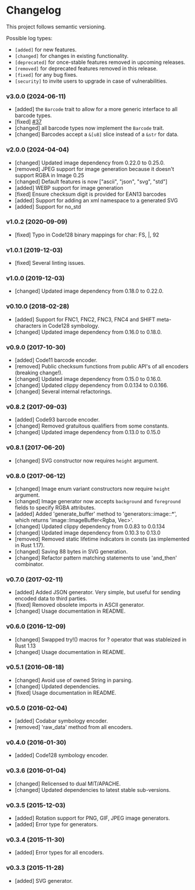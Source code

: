 # Changelog

This project follows semantic versioning.

Possible log types:

- `[added]` for new features.
- `[changed]` for changes in existing functionality.
- `[deprecated]` for once-stable features removed in upcoming releases.
- `[removed]` for deprecated features removed in this release.
- `[fixed]` for any bug fixes.
- `[security]` to invite users to upgrade in case of vulnerabilities.

### v3.0.0 (2024-06-11)

- [added] the `Barcode` trait to allow for a more generic interface to all barcode types.
- [fixed] [#37](https://github.com/buntine/barcoders/issues/37)
- [changed] all barcode types now implement the `Barcode` trait.
- [changed] Barcodes accept a `&[u8]` slice instead of a `&str` for data.

### v2.0.0 (2024-04-04)

- [changed] Updated image dependency from 0.22.0 to 0.25.0.
- [removed] JPEG support for image generation because it doesn't support RGBA in Image 0.25
- [changed] Default features is now ["ascii", "json", "svg", "std"]
- [added] WEBP support for image generation
- [fixed] Ensure checksum digit is provided for EAN13 barcodes
- [added] Support for adding an xml namespace to a generated SVG
- [added] Support for no_std

### v1.0.2 (2020-09-09)

- [fixed] Typo in Code128 binary mappings for char: FS, |, 92


### v1.0.1 (2019-12-03)

- [fixed] Several linting issues.

### v1.0.0 (2019-12-03)

- [changed] Updated image dependency from 0.18.0 to 0.22.0.

### v0.10.0 (2018-02-28)

- [added] Support for FNC1, FNC2, FNC3, FNC4 and SHIFT meta-characters in Code128 symbology.
- [changed] Updated image dependency from 0.16.0 to 0.18.0.

### v0.9.0 (2017-10-30)

- [added] Code11 barcode encoder.
- [removed] Public checksum functions from public API's of all encoders (breaking change!).
- [changed] Updated image dependency from 0.15.0 to 0.16.0.
- [changed] Updated clippy dependency from 0.0.134 to 0.0.166.
- [changed] Several internal refactorings.

### v0.8.2 (2017-09-03)

- [added] Code93 barcode encoder.
- [changed] Removed gratuitous qualifiers from some constants.
- [changed] Updated image dependency from 0.13.0 to 0.15.0

### v0.8.1 (2017-06-20)

- [changed] SVG constructor now requires `height` argument.

### v0.8.0 (2017-06-12)

- [changed] Image enum variant constructors now require `height` argument.
- [changed] Image generator now accepts `background` and `foreground` fields to specify RGBA attributes.
- [added] Added 'generate_buffer' method to 'generators::image::\*', which returns 'image::ImageBuffer<Rgba<u8>, Vec<u8>>'.
- [changed] Updated clippy dependency from 0.0.83 to 0.0.134
- [changed] Updated image dependency from 0.10.3 to 0.13.0
- [removed] Removed static lifetime indicators in consts (as implemented in Rust 1.17).
- [changed] Saving 88 bytes in SVG generation.
- [changed] Refactor pattern matching statements to use 'and_then' combinator.

### v0.7.0 (2017-02-11)

- [added] Added JSON generator. Very simple, but useful for sending encoded data to third parties.
- [fixed] Removed obsolete imports in ASCII generator.
- [changed] Usage documentation in README.

### v0.6.0 (2016-12-09)

- [changed] Swapped try!() macros for ? operator that was stableized in Rust 1.13
- [changed] Usage documentation in README.

### v0.5.1 (2016-08-18)

- [changed] Avoid use of owned String in parsing.
- [changed] Updated dependencies.
- [fixed] Usage documentation in README.

### v0.5.0 (2016-02-04)

- [added] Codabar symbology encoder.
- [removed] 'raw_data' method from all encoders.

### v0.4.0 (2016-01-30)

- [added] Code128 symbology encoder.

### v0.3.6 (2016-01-04)

- [changed] Relicensed to dual MIT/APACHE.
- [changed] Updated dependencies to latest stable sub-versions.

### v0.3.5 (2015-12-03)

- [added] Rotation support for PNG, GIF, JPEG image generators.
- [added] Error type for generators.

### v0.3.4 (2015-11-30)

- [added] Error types for all encoders.

### v0.3.3 (2015-11-28)

- [added] SVG generator.
